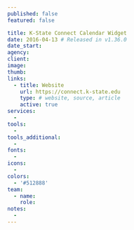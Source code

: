 ```yaml
---
published: false
featured: false

title: K-State Connect Calendar Widget
date: 2016-04-13 # Released in v1.36.0
date_start:
agency:
client:
image:
thumb:
links:
  - title: Website
    url: https://connect.k-state.edu
    type: # website, source, article
    active: true
services:
  -
tools:
  -
tools_additional:
  -
fonts:
  -
icons:
  -
colors:
  - '#512888'
team:
  - name:
    role:
notes:
  -
---
```

